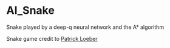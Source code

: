 # AI_Snake
Snake played by a deep-q neural network and the A* algorithm

Snake game credit to [Patrick Loeber](https://github.com/patrickloeber/python-fun/tree/master/snake-pygame)